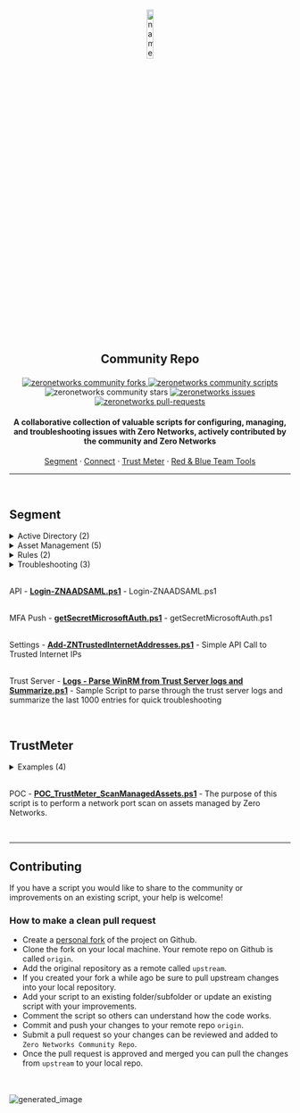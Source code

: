 <br>
    
<p align="center"><img src="https://avatars.githubusercontent.com/u/46243031?s=200&v=4" alt="name" width="15%"></p>
<h2><p align="center">Community Repo</p></h2>

<p align="center">
<a href="https://github.com/zeronetworks/Community/fork" target="blank">
<img src="https://img.shields.io/github/forks/zeronetworks/Community?style=flat-square" alt="zeronetworks community forks"/>
</a>
<a href="https://github.com/zeronetworks/Community/stargazers" target="blank">
<img src="https://img.shields.io/github/stars/zeronetworks/Community?style=flat-square" alt="zeronetworks community scripts"/>
</a>
<img src="https://img.shields.io/badge/scripts-14-blueviolet?style=flat-square" alt="zeronetworks community stars"/>
<a href="https://github.com/zeronetworks/Community/issues" target="blank">
<img src="https://img.shields.io/github/issues/zeronetworks/Community?style=flat-square" alt="zeronetworks issues"/>
</a>
<a href="https://github.com/zeronetworks/Community/pulls" target="blank">
<img src="https://img.shields.io/github/issues-pr/zeronetworks/Community?style=flat-square" alt="zeronetworks pull-requests"/>
</a>
<h4 align="center">A collaborative collection of valuable scripts for configuring, managing, and troubleshooting issues with Zero Networks, actively contributed by the community and Zero Networks </h4>


<p align="center">
    <a href="https://zeronetworks.com/zero-network-segment/" target="blank">Segment</a>
    ·
    <a href="https://zeronetworks.com/zero-networks-connect/">Connect</a>
    ·
    <a href="https://zeronetworks.com/trustmeter/">Trust Meter</a>
    ·
    <a href="https://github.com/zeronetworks/">Red & Blue Team Tools</a>
</p>

------

<br>

## Segment

<details>
<summary>Active Directory (2)</summary>

&nbsp;&nbsp;&nbsp;&nbsp;&nbsp;&nbsp;**[Get-ADGPOsWithFWRules.ps1](/home/runner/work/Community/Community/Segment/Active%20Directory/Get-ADGPOsWithFWRules.ps1)** - Gets any firewall rules associated with other AD group policies (GPOs)

&nbsp;&nbsp;&nbsp;&nbsp;&nbsp;&nbsp;**[purgeKerberosOnHosts.ps1](/home/runner/work/Community/Community/Segment/Active%20Directory/purgeKerberosOnHosts.ps1)** - This script accepts a CSV of remote Windows servers, and runs several command useful for forcing GPO processing


</details>



<details>
<summary>Asset Management (5)</summary>

&nbsp;&nbsp;&nbsp;&nbsp;&nbsp;&nbsp;**[CreateOTAssets.ps1](/home/runner/work/Community/Community/Segment/Asset%20Management/CreateOTAssets.ps1)** - Simple API Call to add an OT/IoT asset entry to Zero Networks

&nbsp;&nbsp;&nbsp;&nbsp;&nbsp;&nbsp;**[Move-ProtectToLearning.ps1](/home/runner/work/Community/Community/Segment/Asset%20Management/Move-ProtectToLearning.ps1)** - Move-ProtectToLearning.ps1 


&nbsp;&nbsp;&nbsp;&nbsp;&nbsp;&nbsp;**[Unprotect-ZNLearningButNotConnected.ps1](/home/runner/work/Community/Community/Segment/Asset%20Management/Unprotect-ZNLearningButNotConnected.ps1)** - Unprotect-ZNLearningButNotConnected.ps1 


&nbsp;&nbsp;&nbsp;&nbsp;&nbsp;&nbsp;**[enrollLinuxAsset.ps1](/home/runner/work/Community/Community/Segment/Asset%20Management/enrollLinuxAsset.ps1)** - This script accepts a CSV of Linux servers, and adds them to the Zero Networks dashboard as a manual Linux asset.

&nbsp;&nbsp;&nbsp;&nbsp;&nbsp;&nbsp;**[auditMonitoredAssets.ps1](/home/runner/work/Community/Community/Segment/Asset%20Management/auditMonitoredAssets.ps1)** - This script accepts a CSV of assets which SHOULD be monitored, and queries the ZN API to see if they are showing as monitored..


</details>



<details>
<summary>Rules (2)</summary>

&nbsp;&nbsp;&nbsp;&nbsp;&nbsp;&nbsp;**[Update-ZNBlockRulewithRiskyIps.ps1](/home/runner/work/Community/Community/Segment/Rules/Update-ZNBlockRulewithRiskyIps.ps1)** - Update-ZNBlockRulewithRiskyIps.ps1 


&nbsp;&nbsp;&nbsp;&nbsp;&nbsp;&nbsp;**[Update-ZNOutboundBlockfromURLFile.ps1](/home/runner/work/Community/Community/Segment/Rules/Update-ZNOutboundBlockfromURLFile.ps1)** - Update-ZNOutboundBlockfromURLFile.ps1 



</details>



<details>
<summary>Troubleshooting (3)</summary>

&nbsp;&nbsp;&nbsp;&nbsp;&nbsp;&nbsp;**[Network Port Connectivity Check.ps1](/home/runner/work/Community/Community/Segment/Troubleshooting/Network%20Port%20Connectivity%20Check.ps1)** - Does network connectivity Test on Clients and Trust Server on the required ports based on the Deployment guide

&nbsp;&nbsp;&nbsp;&nbsp;&nbsp;&nbsp;**[ZN_Troubleshooter_v01.ps1](/home/runner/work/Community/Community/Segment/Troubleshooting/ZN_Troubleshooter_v01.ps1)** - ZN_Troubleshooter_v01.ps1 


&nbsp;&nbsp;&nbsp;&nbsp;&nbsp;&nbsp;**[ZNConnectivityTest.ps1](/home/runner/work/Community/Community/Segment/Troubleshooting/ZNConnectivityTest.ps1)** - ZNConnectivityTest.ps1 



</details>


<br>API - **[Login-ZNAADSAML.ps1](Segment/API/Login-ZNAADSAML.ps1)** - Login-ZNAADSAML.ps1 


<br>MFA Push - **[getSecretMicrosoftAuth.ps1](Segment/MFA%20Push/getSecretMicrosoftAuth.ps1)** - getSecretMicrosoftAuth.ps1 


<br>Settings - **[Add-ZNTrustedInternetAddresses.ps1](Segment/Settings/Add-ZNTrustedInternetAddresses.ps1)** - Simple API Call to Trusted Internet IPs

<br>Trust Server - **[Logs - Parse WinRM from Trust Server logs and Summarize.ps1](Segment/Trust%20Server/Logs%20-%20Parse%20WinRM%20from%20Trust%20Server%20logs%20and%20Summarize.ps1)** - Sample Script to parse through the trust server logs and summarize the last 1000 entries for quick troubleshooting


<br>

## TrustMeter

<details>
<summary>Examples (4)</summary>

&nbsp;&nbsp;&nbsp;&nbsp;&nbsp;&nbsp;**[Ex1 - Simple scan for open ports on all AD assets.ps1](/home/runner/work/Community/Community/TrustMeter/Examples/Ex1%20-%20Simple%20scan%20for%20open%20ports%20on%20all%20AD%20assets.ps1)** - Example 1 - Scans for open ports on any AD asset within the Domain

&nbsp;&nbsp;&nbsp;&nbsp;&nbsp;&nbsp;**[Ex2 - Simple scan for open ports on all AD Assets in Forest.ps1](/home/runner/work/Community/Community/TrustMeter/Examples/Ex2%20-%20Simple%20scan%20for%20open%20ports%20on%20all%20AD%20Assets%20in%20Forest.ps1)** - Example 2 - Scans for open ports on any AD asset within the AD Forest

&nbsp;&nbsp;&nbsp;&nbsp;&nbsp;&nbsp;**[Ex3 - Scan an list of IP Ranges.ps1](/home/runner/work/Community/Community/TrustMeter/Examples/Ex3%20-%20Scan%20an%20list%20of%20IP%20Ranges.ps1)** - Example 3 - Scans for open ports on an AD asset and any IP residing in the provided input IP ranges

&nbsp;&nbsp;&nbsp;&nbsp;&nbsp;&nbsp;**[Ex4 - Scan for open ports and parse JSON output.ps1](/home/runner/work/Community/Community/TrustMeter/Examples/Ex4%20-%20Scan%20for%20open%20ports%20and%20parse%20JSON%20output.ps1)** - Example 4 - Scans for open ports on any asset and IP range. After scan, parse JSON results from report


</details>


<br>POC - **[POC_TrustMeter_ScanManagedAssets.ps1](TrustMeter/POC/POC_TrustMeter_ScanManagedAssets.ps1)** - The purpose of this script is to perform a network port scan on assets managed by Zero Networks.

<br>

---

## Contributing

If you have a script you would like to share to the community or improvements on an existing script, your help is welcome!

### How to make a clean pull request

- Create a [personal fork](https://github.com/zeronetworks/Community/fork) of the project on Github.
- Clone the fork on your local machine. Your remote repo on Github is called `origin`.
- Add the original repository as a remote called `upstream`.
- If you created your fork a while ago be sure to pull upstream changes into your local repository.
- Add your script to an existing folder/subfolder or update an existing script with your improvements.
- Comment the script so others can understand how the code works.
- Commit and push your changes to your remote repo `origin`.
- Submit a pull request so your changes can be reviewed and added to `Zero Networks Community Repo`.
- Once the pull request is approved and merged you can pull the changes from `upstream` to your local repo.

<br><br>
![generated_image](https://img.shields.io/badge/generated%20date-08/31/2023%2019:02:16-blue)
